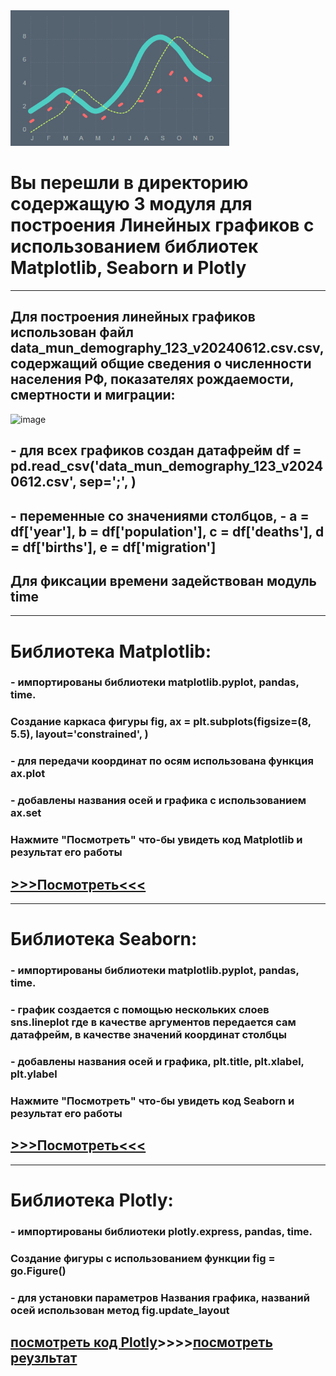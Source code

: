 <img src = 'https://github.com/AlexandrKuznetsov1/DegreeProject/blob/master/sketh_for_readme/from_line.gif' width="350">

# Вы перешли в директорию содержащую 3 модуля для построения Линейных графиков с использованием библиотек Matplotlib, Seaborn и Plotly
___________________________________________________________________________________________________________________________________________________________________________________________________________
## Для построения линейных графиков использован файл data_mun_demography_123_v20240612.csv.csv, содержащий общие сведения о численности населения РФ, показателях рождаемости, смертности и миграции:
![image](https://github.com/user-attachments/assets/9ea41871-c46b-443c-85fe-197fce78ff95)
## - для всех графиков создан датафрейм df = pd.read_csv('data_mun_demography_123_v20240612.csv', sep=';', )
## - переменные со значениями столбцов, - a = df['year'], b = df['population'], c = df['deaths'], d = df['births'], e = df['migration']
## Для фиксации времени задействован модуль time
___________________________________________________________________________________________________________________________________________________________________________________________________________
# Библиотека Matplotlib:
### - импортированы библиотеки matplotlib.pyplot, pandas, time. 
### Создание каркаса фигуры fig, ax = plt.subplots(figsize=(8, 5.5), layout='constrained', )
### - для передачи координат по осям использована функция ax.plot
### - добавлены названия осей и графика с использованием ax.set
### Нажмите "Посмотреть" что-бы увидеть код Matplotlib и результат его работы
## [>>>Посмотреть<<<](https://github.com/AlexandrKuznetsov1/DegreeProject/blob/master/line_graphs/line_graphs_PLT.ipynb)
___________________________________________________________________________________________________________________________________________________________________________________________________________
# Библиотека Seaborn:
### - импортированы библиотеки matplotlib.pyplot, pandas, time. 
### - график создается с помощью нескольких слоев sns.lineplot где в качестве аргументов передается сам датафрейм, в качестве значений координат столбцы
### - добавлены названия осей и графика, plt.title, plt.xlabel, plt.ylabel
### Нажмите "Посмотреть" что-бы увидеть код Seaborn и результат его работы
## [>>>Посмотреть<<<](https://github.com/AlexandrKuznetsov1/DegreeProject/blob/master/line_graphs/line_graphs_SNS.ipynb)
___________________________________________________________________________________________________________________________________________________________________________________________________________
# Библиотека Plotly:
### - импортированы библиотеки plotly.express, pandas, time. 
### Создание фигуры с использованием функции fig = go.Figure()
### - для установки параметров Названия графика, названий осей использован метод fig.update_layout
## [посмотреть код Plotly](https://github.com/AlexandrKuznetsov1/DegreeProject/blob/master/line_graphs/line_graphs_PX.py)____>>>>____[посмотреть реузльтат](https://github.com/AlexandrKuznetsov1/DegreeProject/blob/master/graphics/Линейный%20график%20PX.png)
